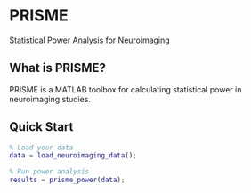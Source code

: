 # PRISME

Statistical Power Analysis for Neuroimaging

## What is PRISME?

PRISME is a MATLAB toolbox for calculating statistical power in neuroimaging studies.

## Quick Start
```matlab
% Load your data
data = load_neuroimaging_data();

% Run power analysis
results = prisme_power(data);